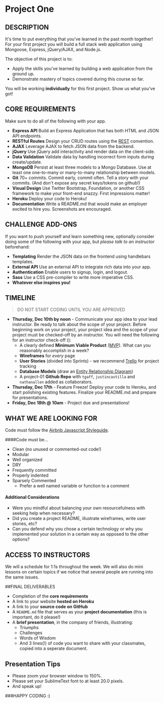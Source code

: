 # Project One

## DESCRIPTION

It's time to put everything that you've learned in the past month together! For your first project you will build a full stack web application using Mongoose, Express, jQuery/AJAX, and Node.js.

The objective of this project is to:

* Apply the skills you've learned by building a web application from the ground up.
* Demonstrate mastery of topics covered during this course so far.

You will be working **individually** for this first project. Show us what you've got!

## CORE REQUIREMENTS
Make sure to do all of the following with your app.

* **Express API** Build an Express Application that has both HTML and JSON API endpoints.
* **RESTful Routes** Design your CRUD routes using the [REST](http://restfulrouting.com/mappings/resources) convention.
* **AJAX** Leverage AJAX to fetch JSON data from the backend.
* **jQuery** Use jQuery add interactivity and render data on the client-side.
* **Data Validation** Validate data by handling incorrect form inputs during create/update.
* **MongoDB** Persist at least three models to a Mongo Database. Use at least one one-to-many or many-to-many relationship between models.
* **Git** 70+ commits. Commit early, commit often. Tell a story with your commits. (And don't expose any secret keys/tokens on github!)
* **Visual Design** Use Twitter Bootstrap, Foundation, or another CSS framework to make your front-end snazzy. First impressions matter!
* **Heroku** Deploy your code to Heroku!
* **Documentation** Write a README.md that would make an employer excited to hire you. Screenshots are encouraged.

## CHALLENGE ADD-ONS
If you want to push yourself and learn something new, optionally consider doing some of the following with your app, but *please talk to an instructor* beforehand:

* **Templating** Render the JSON data on the frontend using handlebars templates.
* **External API** Use an external API to integrate rich data into your app.
* **Authentication** Enable users to signup, login, and logout.
* **Sass** Use a CSS pre-compiler to write more imperative CSS. 
* **Whatever else inspires you!**

## TIMELINE
> DO NOT START CODING UNTIL YOU ARE APPROVED

* **Thursday, Dec 10th by noon** - Communicate your app idea to your lead instructor. Be ready to talk about the scope of your project. Before beginning work on your project, your project idea and the scope of your project must be checked-off by an instructor.  You will need the following for an instructor check-off ():
    * A clearly defined **Minimum Viable Product** ([MVP](http://en.wikipedia.org/wiki/Minimum_viable_product)). What can you reasonably accomplish in a week?
    * **Wireframes** for _every_ page
    * **User Stories** (divided into Sprints) - we recommend [Trello](https://trello.com/) for project tracking
    * **Database Models** (draw an [Entity Relationship Diagram](https://www.google.com/search?tbm=isch&q=database%20table%20relationships%20drawing))
    * A project-01 **Github Repo** with `tgaff`, `justincastilla` and `nathanallen` added as collaborators.
* **Thursday, Dec 17th** - Feature Freeze! Deploy your code to Heroku, and start polishing existing features. Finalize your README.md and prepare for presentations.
* **Friday, Dec 18th @ 10am** - Project due and presentations!



## WHAT WE ARE LOOKING FOR
Code must follow the [Airbnb Javascript Styleguide](https://github.com/airbnb/javascript/tree/master/es5).

####Code must be...
* Clean (no unused or commented-out code!)
* Modular
* Well organized
* DRY
* Frequently committed
* Properly indented
* Sparsely Commented
    - Prefer a well named variable or function to a comment

#### Additional Considerations

* Were you mindful about balancing your own resourcefulness with seeking help when necessary?
* Did you create a project README, illustrate wireframes, write user stories, etc?
* Can you defend why you chose a certain technology or why you implemented your solution in a certain way as opposed to the other options?

## ACCESS TO INSTRUCTORS
We will a schedule for 1:1s throughout the week. We will also do mini lessons on certain topics if we notice that several people are running into the same issues.

##FINAL DELIVERABLES

* Completion of the **core requirements**
* A link to your website **hosted on Heroku**
* A link to your **source code on GitHub**
* A `README.md` file that serves as your **project documentation** (this is important, do it please!)
* A **brief presentation**, in the company of friends, illustrating:
    - Triumphs
    - Challenges
    - Words of Wisdom
    - And 3 lines(!) of code you want to share with your classmates, copied into a seperate document.

## Presentation Tips
* Please zoom your browser window to 150%.
* Please set your SublimeText font to at least 20.0 pixels.
* And speak up!

###HAPPY CODING :)
